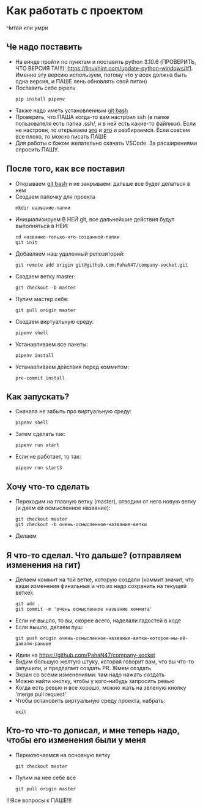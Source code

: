 # Как работать с проектом

Читай или умри

## Че надо поставить

- На винде пройти по пунктам и поставить python 3.10.6 (ПРОВЕРИТЬ, ЧТО ВЕРСИЯ ТА!!!): https://linuxhint.com/update-python-windows/#1.
  Именно эту версию используем, потому что у всех должна быть одна версия, и ПАШЕ лень обновлять свой питон)
- Поставить себе pipenv
  ```
  pip install pipenv
  ```
- Также надо иметь установленным [git bash](https://gitforwindows.org/)
- Проверить, что ПАША когда-то вам настроил ssh (в папке пользователя есть папка .ssh/, и в ней есть какие-то файлики). Если не настроен, то открываем [это](https://docs.github.com/en/authentication/connecting-to-github-with-ssh/generating-a-new-ssh-key-and-adding-it-to-the-ssh-agent?platform=windows) и [это](https://docs.github.com/en/authentication/connecting-to-github-with-ssh/adding-a-new-ssh-key-to-your-github-account) и разбираемся. Если совсем все плохо, то можно писать ПАШЕ
- Для работы с бэком желательно скачать VSCode. За расширениями спросить ПАШУ.

## После того, как все поставил

- Открываем [git bash](https://gitforwindows.org/) и не закрываем: дальше все будет делаться в нем
- Создаем папочку для проекта
  ```
  mkdir название-папки
  ```
- Инициализируем В НЕЙ git, все дальнейшие действия будут выполняться в НЕЙ:
  ```
  cd название-только-что-созданной-папки
  git init
  ```
- Добавляем наш удаленный репозиторий:
  ```
  git remote add origin git@github.com:PahaN47/company-socket.git
  ```
- Создаем ветку master:
  ```
  git checkout -b master
  ```
- Пулим мастер себе:
  ```
  git pull origin master
  ```
- Создаем виртуальную среду:
  ```
  pipenv shell
  ```
- Устанавливаем все пакеты:
  ```
  pipenv install
  ```
- Устанавливаем действия перед коммитом:
  ```
  pre-commit install
  ```

## Как запускать?

- Сначала не забыть про виртуальную среду:
  ```
  pipenv shell
  ```
- Затем сделать так:
  ```
  pipenv run start
  ```
- Если не работает, то так:
  ```
  pipenv run start3
  ```

## Хочу что-то сделать

- Переходим на главную ветку (master), отводим от него новую ветку (и даем ей осмысленное название):
  ```
  git checkout master
  git checkout -b очень-осмысленное-название-ветки
  ```
- Делаем

## Я что-то сделал. Что дальше? (отправляем изменения на гит)

- Делаем коммит на той ветке, которую создали (коммит значит, что ваши изменения финальные и что их надо сохранить на текущей ветке):
  ```
  git add .
  git commit -m 'очень осмысленное название коммита'
  ```
- Если не вышло, то вы, скорее всего, наделали гадостей в коде
- Если вышло, делаем пуш:
  ```
  git push origin очень-осмысленное-название-ветки-которое-мы-ей-давали-раньше
  ```
- Идем на https://github.com/PahaN47/company-socket
- Видим большую желтую штуку, которая говорит вам, что вы что-то запушили, и предлагает создать PR. Жмем создать
- Экран со всеми изменениями: там надо нажать создать
- Можно найти кнопку, чтобы у кого-нибудь запросить ревью
- Когда есть ревью и все хорошо, можно жать на зеленую кнопку 'merge pull request'
- Чтобы остановить виртуальную среду проекта, набрать:
  ```
  exit
  ```

## Кто-то что-то дописал, и мне теперь надо, чтобы его изменения были у меня

- Переключаемся на основную ветку
  ```
  git checkout master
  ```
- Пулим на нее себе все
  ```
  git pull origin master
  ```

!!!Все вопросы к ПАШЕ!!!
